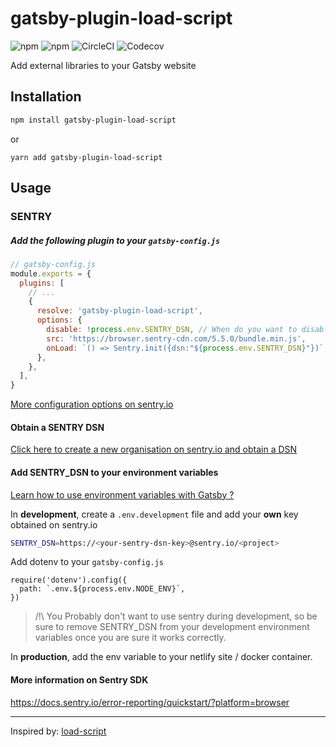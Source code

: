 # gatsby-plugin-load-script

![npm](https://img.shields.io/npm/v/gatsby-plugin-load-script.svg?style=popout&link=https://www.npmjs.com/package/gatsby-plugin-load-script)
![npm](https://img.shields.io/npm/dw/gatsby-plugin-load-script.svg?style=popout&link=https://www.npmjs.com/package/gatsby-plugin-load-script)
![CircleCI](https://img.shields.io/circleci/build/github/abumalick/gatsby-plugin-load-script.svg?label=jest&style=popout&link=https://circleci.com/gh/abumalick/gatsby-plugin-load-script)
![Codecov](https://img.shields.io/codecov/c/github/abumalick/gatsby-plugin-load-script.svg?style=popout&link=https://codecov.io/gh/abumalick/gatsby-plugin-load-script)

Add external libraries to your Gatsby website

## Installation

```bash
npm install gatsby-plugin-load-script
```

or

```
yarn add gatsby-plugin-load-script
```

## Usage

### SENTRY

##### Add the following plugin to your `gatsby-config.js`

```js
// gatsby-config.js
module.exports = {
  plugins: [
    // ...
    {
      resolve: 'gatsby-plugin-load-script',
      options: {
        disable: !process.env.SENTRY_DSN, // When do you want to disable it ?
        src: 'https://browser.sentry-cdn.com/5.5.0/bundle.min.js',
        onLoad: `() => Sentry.init({dsn:"${process.env.SENTRY_DSN}"})`,
      },
    },
  ],
}
```

[More configuration options on sentry.io](https://docs.sentry.io/error-reporting/configuration/?platform=browser)

#### Obtain a SENTRY DSN

[Click here to create a new organisation on sentry.io and obtain a DSN](https://sentry.io/organizations/new/)

#### Add SENTRY_DSN to your environment variables

[Learn how to use environment variables with Gatsby ?](https://www.gatsbyjs.org/docs/environment-variables/)

In **development**, create a `.env.development` file and add your **own** key obtained on sentry.io

```bash
SENTRY_DSN=https://<your-sentry-dsn-key>@sentry.io/<project>
```

Add dotenv to your `gatsby-config.js`

```
require('dotenv').config({
  path: `.env.${process.env.NODE_ENV}`,
})
```

> /!\ You Probably don't want to use sentry during development, so be sure to remove SENTRY_DSN from your development environment variables once you are sure it works correctly.

In **production**, add the env variable to your netlify site / docker container.

#### More information on Sentry SDK

https://docs.sentry.io/error-reporting/quickstart/?platform=browser

---

Inspired by: [load-script](https://www.npmjs.com/package/load-script)
